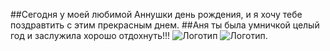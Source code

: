 ##Сегодня у моей любимой Аннушки день рождения, и я хочу тебе поздравтить с этим прекрасным днем. 
##Аня ты была умничкой целый год и заслужила хорошо отдохнуть!!!
![Логотип ](https://i.ytimg.com/vi/p0ggtmXghPg/maxresdefault.jpg)
![Логотип ](https://ibb.co/WVLKmK4).

